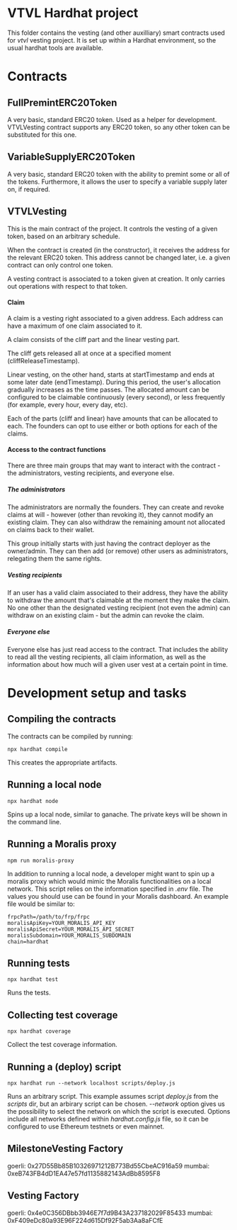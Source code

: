 # VTVL Hardhat project

This folder contains the vesting (and other auxilliary) smart contracts used for _vtvl_ vesting project. It is set up within a Hardhat environment, so the usual hardhat tools are available.

# Contracts

## FullPremintERC20Token

A very basic, standard ERC20 token. Used as a helper for development. VTVLVesting contract supports any ERC20 token, so any other token can be substituted for this one.

## VariableSupplyERC20Token

A very basic, standard ERC20 token with the ability to premint some or all of the tokens. Furthermore, it allows the user to specify a variable supply later on, if required.

## VTVLVesting

This is the main contract of the project. It controls the vesting of a given token, based on an arbitrary schedule.

When the contract is created (in the constructor), it receives the address for the relevant ERC20 token. This address cannot be changed later, i.e. a given contract can only control one token.

A vesting contract is associated to a token given at creation. It only carries out operations with respect to that token.

#### Claim

A claim is a vesting right associated to a given address. Each address can have a maximum of one claim associated to it.

A claim consists of the cliff part and the linear vesting part.

The cliff gets released all at once at a specified moment (cliffReleaseTimestamp).

Linear vesting, on the other hand, starts at startTimestamp and ends at some later date (endTimestamp). During this period, the user's allocation gradually increases as the time passes. The allocated amount can be configured to be claimable continuously (every second), or less frequently (for example, every hour, every day, etc).

Each of the parts (cliff and linear) have amounts that can be allocated to each. The founders can opt to use either or both options for each of the claims.

#### Access to the contract functions

There are three main groups that may want to interact with the contract - the administrators, vesting recipients, and everyone else.

##### The administrators

The administrators are normally the founders. They can create and revoke claims at will - however (other than revoking it), they cannot modify an existing claim. They can also withdraw the remaining amount not allocated on claims back to their wallet.

This group initially starts with just having the contract deployer as the owner/admin. They can then add (or remove) other users as administrators, relegating them the same rights.

##### Vesting recipients

If an user has a valid claim associated to their address, they have the ability to withdraw the amount that's claimable at the moment they make the claim. No one other than the designated vesting recipient (not even the admin) can withdraw on an existing claim - but the admin can revoke the claim.

##### Everyone else

Everyone else has just read access to the contract. That includes the ability to read all the vesting recipients, all claim information, as well as the information about how much will a given user vest at a certain point in time.

# Development setup and tasks

## Compiling the contracts

The contracts can be compiled by running:

```shell
npx hardhat compile
```

This creates the appropriate artifacts.

## Running a local node

```shell
npx hardhat node
```

Spins up a local node, similar to ganache. The private keys will be shown in the command line.

## Running a Moralis proxy

```shell
npm run moralis-proxy
```

In addition to running a local node, a developer might want to spin up a moralis proxy which would mimic the Moralis functionalities on a local network. This script relies on the information specified in _.env_ file. The values you should use can be found in your Moralis dashboard. An example file would be similar to:

```
frpcPath=/path/to/frp/frpc
moralisApiKey=YOUR_MORALIS_API_KEY
moralisApiSecret=YOUR_MORALIS_API_SECRET
moralisSubdomain=YOUR_MORALIS_SUBDOMAIN
chain=hardhat
```

## Running tests

```shell
npx hardhat test
```

Runs the tests.

## Collecting test coverage

```shell
npx hardhat coverage
```

Collect the test coverage information.

## Running a (deploy) script

```shell
npx hardhat run --network localhost scripts/deploy.js
```

Runs an arbitrary script. This example assumes script _deploy.js_ from the _scripts_ dir, but an arbirary script can be chosen. _--network_ option gives us the possibility to select the network on which the script is executed. Options include all networks defined within _hardhat.config.js_ file, so it can be configured to use Ethereum testnets or even mainnet.

## MilestoneVesting Factory

goerli: 0x27D55Bb85B10326971212B773Bd55CbeAC916a59
mumbai: 0xeB743FB4dD1EA47e57fd1135882143AdBb8595F8

## Vesting Factory

goerli: 0x4e0C356DBbb3946E7f7d9B43A237182029F85433
mumbai: 0xF409eDc80a93E96F224d615Df92F5ab3Aa8aFCfE
